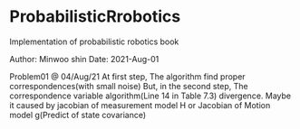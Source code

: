# ProbabilisticRrobotics
Implementation of probabilistic robotics book

Author: Minwoo shin
Date: 2021-Aug-01

Problem01 @ 04/Aug/21
At first step, The algorithm find proper correspondences(with small noise)
But, in the second step, The correspondence variable algorithm(Line 14 in Table 7.3) divergence.
Maybe it caused by jacobian of measurement model H or Jacobian of Motion model g(Predict of state covariance)